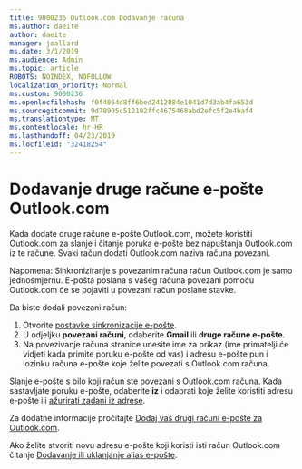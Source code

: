 ```yaml
---
title: 9000236 Outlook.com Dodavanje računa
ms.author: daeite
author: daeite
manager: joallard
ms.date: 3/1/2019
ms.audience: Admin
ms.topic: article
ROBOTS: NOINDEX, NOFOLLOW
localization_priority: Normal
ms.custom: 9000236
ms.openlocfilehash: f0f4064d8ff6bed2412084e1041d7d3ab4fa653d
ms.sourcegitcommit: 9d78905c512192ffc4675468abd2efc5f2e4baf4
ms.translationtype: MT
ms.contentlocale: hr-HR
ms.lasthandoff: 04/23/2019
ms.locfileid: "32418254"
---
```

# <a name="add-your-other-email-accounts-to-outlookcom"></a>Dodavanje druge račune e-pošte Outlook.com

Kada dodate druge račune e-pošte Outlook.com, možete koristiti Outlook.com za slanje i čitanje poruka e-pošte bez napuštanja Outlook.com iz te račune. Svaki račun dodati Outlook.com naziva računa povezani.

Napomena: Sinkroniziranje s povezanim računa račun Outlook.com je samo jednosmjernu. E-pošta poslana s vašeg računa povezani pomoću Outlook.com će se pojaviti u povezani račun poslane stavke.

Da biste dodali povezani račun:

1. Otvorite [postavke sinkronizacije e-pošte](https://go.microsoft.com/fwlink/?linkid=875264).
2. U odjeljku **povezani računi**, odaberite **Gmail** ili **druge račune e-pošte**.
3. Na povezivanje računa stranice unesite ime za prikaz (ime primatelji će vidjeti kada primite poruku e-pošte od vas) i adresu e-pošte pun i lozinku računa e-pošte koje želite povezati s Outlook.com računa.

Slanje e-pošte s bilo koji račun ste povezani s Outlook.com računa. Kada sastavljate poruku e-pošte, odaberite **iz** i odabrati koje želite koristiti adresu e-pošte ili [ažurirati zadani iz adrese](https://go.microsoft.com/fwlink/?linkid=875264).

Za dodatne informacije pročitajte [Dodaj vaš drugi računi e-pošte za Outlook.com](https://support.office.com/article/c5224df4-5885-4e79-91ba-523aa743f0ba).

Ako želite stvoriti novu adresu e-pošte koji koristi isti račun Outlook.com čitanje [Dodavanje ili uklanjanje alias e-pošte](https://support.office.com/article/459b1989-356d-40fa-a689-8f285b13f1f2).